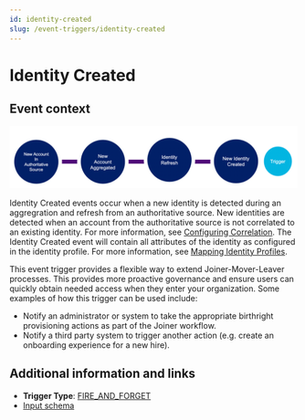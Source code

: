 ```yaml
---
id: identity-created
slug: /event-triggers/identity-created
---
```


# Identity Created

## Event context

![Flow](./img/identity-created-path.png)

Identity Created events occur when a new identity is detected during an aggregration and refresh from an authoritative source.  New identities are detected when an account from the authoritative source is not correlated to an existing identity. For more information, see [Configuring Correlation](https://community.sailpoint.com/t5/Connectors/Configuring-Correlation/ta-p/74045). The Identity Created event will contain all attributes of the identity as configured in the identity profile. For more information, see [Mapping Identity Profiles](https://community.sailpoint.com/t5/Admin-Help/Mapping-Identity-Profiles/ta-p/77877).

This event trigger provides a flexible way to extend Joiner-Mover-Leaver processes. This provides more proactive governance and ensure users can quickly obtain needed access when they enter your organization. Some examples of how this trigger can be used include:

- Notify an administrator or system to take the appropriate birthright provisioning actions as part of the Joiner workflow.
- Notify a third party system to trigger another action (e.g. create an onboarding experience for a new hire).

## Additional information and links

- **Trigger Type**: [FIRE_AND_FORGET](../event-triggers-trigger-types.md#fire-and-forget)
- [Input schema](https://developer.sailpoint.com/apis/beta/#section/Identity-Created-Event-Trigger-Input)
